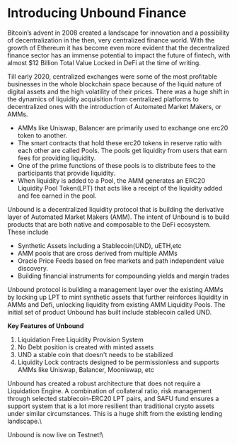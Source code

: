 # Introducing  Unbound Finance

Bitcoin’s advent in 2008 created a landscape for innovation and a possibility of decentralization in the then, very centralized finance world. With the growth of Ethereum it has become even more evident that the decentralized finance sector has an immense potential to impact the future of fintech, with almost $12 Billion Total Value Locked in DeFi at the time of writing.&#x20;

Till early 2020, centralized exchanges were some of the most profitable businesses in the whole blockchain space because of the liquid nature of digital assets and the high volatility of their prices. There was a huge shift in the dynamics of liquidity acquisition from centralized platforms to decentralized ones with the introduction of Automated Market Makers, or AMMs.&#x20;

* AMMs like Uniswap, Balancer are primarily used to exchange one erc20 token to another.&#x20;
* The smart contracts that hold these erc20 tokens in reserve ratio with each other are called Pools. The pools get liquidity from users that earn fees for providing liquidity.&#x20;
* One of the prime functions of these pools is to distribute fees to the participants that provide liquidity.&#x20;
* When liquidity is added to a Pool, the AMM generates an ERC20 Liquidity Pool Token(LPT) that acts like a receipt of the liquidity added and fee earned in the pool.&#x20;

Unbound is a decentralized liquidity protocol that is building the derivative layer of Automated Market Makers (AMM). The intent of Unbound is to build products that are both native and composable to the DeFi ecosystem. These include

* Synthetic Assets including a Stablecoin(UND), uETH,etc
* AMM pools that are cross derived from multiple AMMs
* Oracle Price Feeds based on free markets and path independent value discovery. &#x20;
* Building financial instruments for compounding yields and margin trades

Unbound protocol is building a management layer over the existing AMMs by locking up LPT to mint synthetic assets that further reinforces liquidity in AMMs and Defi, unlocking liquidity from existing AMM Liquidity Pools. The initial set of product Unbound has built include stablecoin called UND.&#x20;

**Key Features of Unbound**&#x20;

1. Liquidation Free Liquidity Provision System
2. No Debt position is created with minted assets
3. UND a stable coin that doesn't needs to be stabilized
4. Liquidity Lock contracts designed to be permissionless and supports AMMs like Uniswap, Balancer, Mooniswap, etc

Unbound has created a robust architecture that does not require a Liquidation Engine. A combination of collateral ratio, risk management through selected stablecoin-ERC20 LPT pairs, and SAFU fund ensures a support system that is a lot more resilient than traditional crypto assets under similar circumstances. This is a huge shift from the existing lending landscape.\


Unbound is now live on Testnet!\
